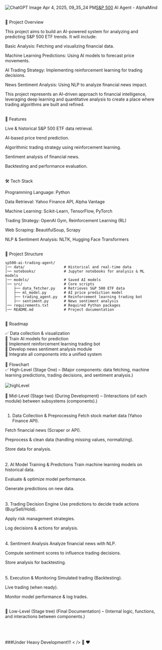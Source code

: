 ![ChatGPT Image Apr 4, 2025, 09_35_24 PM](https://github.com/user-attachments/assets/faae1ce9-3cd7-40c0-a0c1-563c3aab3d5c)[S&P 500](https://www.google.com/finance/quote/.INX:INDEXSP?sa=X&sqi=2&ved=2ahUKEwiCxvrw-LGMAxXygP0HHYlDIIIQ3ecFegQINBAf) AI Agent - AlphaMind

</br>
📌 Project Overview

This project aims to build an AI-powered system for analyzing and predicting S&P 500 ETF trends. It will include:

Basic Analysis: Fetching and visualizing financial data.

Machine Learning Predictions: Using AI models to forecast price movements.

AI Trading Strategy: Implementing reinforcement learning for trading decisions.

News Sentiment Analysis: Using NLP to analyze financial news impact.

This project represents an AI-driven approach to financial intelligence, leveraging deep learning and quantitative analysis to create a place where trading algorithms are built and refined.

</br>
🚀 Features

Live & historical S&P 500 ETF data retrieval.

AI-based price trend prediction.

Algorithmic trading strategy using reinforcement learning.

Sentiment analysis of financial news.

Backtesting and performance evaluation.

</br>
🛠 Tech Stack

Programming Language: Python

Data Retrieval: Yahoo Finance API, Alpha Vantage

Machine Learning: Scikit-Learn, TensorFlow, PyTorch

Trading Strategy: OpenAI Gym, Reinforcement Learning (RL)

Web Scraping: BeautifulSoup, Scrapy

NLP & Sentiment Analysis: NLTK, Hugging Face Transformers</br>
</br>

📂 Project Structure
```
sp500-ai-trading-agent/
│── data/                  # Historical and real-time data
│── notebooks/             # Jupyter notebooks for analysis & ML models
│── models/                # Saved AI models
│── src/                   # Core scripts
│   ├── data_fetcher.py    # Retrieves S&P 500 ETF data
│   ├── ml_model.py        # AI price prediction model
│   ├── trading_agent.py   # Reinforcement learning trading bot
│   ├── sentiment.py       # News sentiment analysis
│── requirements.txt       # Required Python packages
│── README.md              # Project documentation
```

</br>
📌 Roadmap

✅ Data collection & visualization</br>
🔲 Train AI models for prediction</br>
🔲 Implement reinforcement learning trading bot</br>
🔲 Develop news sentiment analysis module</br>
🔲 Integrate all components into a unified system</br>
</br>
📌 Flowchart</br>
✅ High-Level (Stage One) – (Major components: data fetching, machine learning predictions, trading decisions, and sentiment analysis.)</br>
</br>
![highLevel](https://github.com/user-attachments/assets/3adbc3d0-a3c0-4391-ba39-9ec22ba00817)
</br>
</br>
🔲 Mid-Level (Stage two) (During Development) – (Interactions (of each module) between subsystems (components).)</br>
</br>
1. Data Collection & Preprocessing
Fetch stock market data (Yahoo Finance API).

Fetch financial news (Scraper or API).

Preprocess & clean data (handling missing values, normalizing).

Store data for analysis.</br>
</br>
</br>
2. AI Model Training & Predictions
Train machine learning models on historical data.

Evaluate & optimize model performance.

Generate predictions on new data.</br>
</br>
</br>
3. Trading Decision Engine
Use predictions to decide trade actions (Buy/Sell/Hold).

Apply risk management strategies.

Log decisions & actions for analysis.</br>
</br>
</br>
4. Sentiment Analysis
Analyze financial news with NLP.

Compute sentiment scores to influence trading decisions.

Store analysis for backtesting.</br>
</br>
</br>
5. Execution & Monitoring
Simulated trading (Backtesting).

Live trading (when ready).

Monitor model performance & log trades.

</br>
🔲 Low-Level (Stage tree) (Final Documentation) – (Internal logic, functions, and interactions between components.)</br>
</br>
</br>
</br>
</br>
###Under Heavy Development!!! < /> 🍻 ❤️
